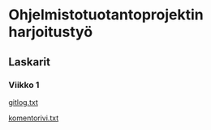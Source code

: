 # Ohjelmistotuotantoprojektin harjoitustyö 

## Laskarit

### Viikko 1

[gitlog.txt](https://raw.githubusercontent.com/toppyy/ot-harjoitustyo/master/laskarit/viikko1/gitlog.txt)

[komentorivi.txt](https://github.com/toppyy/ot-harjoitustyo/blob/master/laskarit/viikko1/komentorivi.txt)

